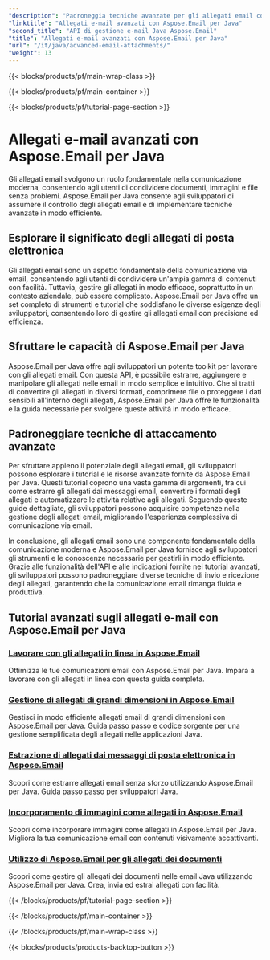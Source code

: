 ```yaml
---
"description": "Padroneggia tecniche avanzate per gli allegati email con Aspose.Email per Java. Esplora i tutorial per gestire gli allegati in modo efficiente."
"linktitle": "Allegati e-mail avanzati con Aspose.Email per Java"
"second_title": "API di gestione e-mail Java Aspose.Email"
"title": "Allegati e-mail avanzati con Aspose.Email per Java"
"url": "/it/java/advanced-email-attachments/"
"weight": 13
---
```


{{< blocks/products/pf/main-wrap-class >}}

{{< blocks/products/pf/main-container >}}

{{< blocks/products/pf/tutorial-page-section >}}

# Allegati e-mail avanzati con Aspose.Email per Java


Gli allegati email svolgono un ruolo fondamentale nella comunicazione moderna, consentendo agli utenti di condividere documenti, immagini e file senza problemi. Aspose.Email per Java consente agli sviluppatori di assumere il controllo degli allegati email e di implementare tecniche avanzate in modo efficiente.

## Esplorare il significato degli allegati di posta elettronica

Gli allegati email sono un aspetto fondamentale della comunicazione via email, consentendo agli utenti di condividere un'ampia gamma di contenuti con facilità. Tuttavia, gestire gli allegati in modo efficace, soprattutto in un contesto aziendale, può essere complicato. Aspose.Email per Java offre un set completo di strumenti e tutorial che soddisfano le diverse esigenze degli sviluppatori, consentendo loro di gestire gli allegati email con precisione ed efficienza.

## Sfruttare le capacità di Aspose.Email per Java

Aspose.Email per Java offre agli sviluppatori un potente toolkit per lavorare con gli allegati email. Con questa API, è possibile estrarre, aggiungere e manipolare gli allegati nelle email in modo semplice e intuitivo. Che si tratti di convertire gli allegati in diversi formati, comprimere file o proteggere i dati sensibili all'interno degli allegati, Aspose.Email per Java offre le funzionalità e la guida necessarie per svolgere queste attività in modo efficace.

## Padroneggiare tecniche di attaccamento avanzate

Per sfruttare appieno il potenziale degli allegati email, gli sviluppatori possono esplorare i tutorial e le risorse avanzate fornite da Aspose.Email per Java. Questi tutorial coprono una vasta gamma di argomenti, tra cui come estrarre gli allegati dai messaggi email, convertire i formati degli allegati e automatizzare le attività relative agli allegati. Seguendo queste guide dettagliate, gli sviluppatori possono acquisire competenze nella gestione degli allegati email, migliorando l'esperienza complessiva di comunicazione via email.

In conclusione, gli allegati email sono una componente fondamentale della comunicazione moderna e Aspose.Email per Java fornisce agli sviluppatori gli strumenti e le conoscenze necessarie per gestirli in modo efficiente. Grazie alle funzionalità dell'API e alle indicazioni fornite nei tutorial avanzati, gli sviluppatori possono padroneggiare diverse tecniche di invio e ricezione degli allegati, garantendo che la comunicazione email rimanga fluida e produttiva.

## Tutorial avanzati sugli allegati e-mail con Aspose.Email per Java
### [Lavorare con gli allegati in linea in Aspose.Email](./working-with-inline-attachments/)
Ottimizza le tue comunicazioni email con Aspose.Email per Java. Impara a lavorare con gli allegati in linea con questa guida completa.
### [Gestione di allegati di grandi dimensioni in Aspose.Email](./managing-large-attachments/)
Gestisci in modo efficiente allegati email di grandi dimensioni con Aspose.Email per Java. Guida passo passo e codice sorgente per una gestione semplificata degli allegati nelle applicazioni Java.
### [Estrazione di allegati dai messaggi di posta elettronica in Aspose.Email](./extracting-attachments-from-email-messages/)
Scopri come estrarre allegati email senza sforzo utilizzando Aspose.Email per Java. Guida passo passo per sviluppatori Java.
### [Incorporamento di immagini come allegati in Aspose.Email](./embedding-images-as-attachments/)
Scopri come incorporare immagini come allegati in Aspose.Email per Java. Migliora la tua comunicazione email con contenuti visivamente accattivanti.
### [Utilizzo di Aspose.Email per gli allegati dei documenti](./using-aspose-email-for-document-attachments/)
Scopri come gestire gli allegati dei documenti nelle email Java utilizzando Aspose.Email per Java. Crea, invia ed estrai allegati con facilità.

{{< /blocks/products/pf/tutorial-page-section >}}

{{< /blocks/products/pf/main-container >}}

{{< /blocks/products/pf/main-wrap-class >}}

{{< blocks/products/products-backtop-button >}}